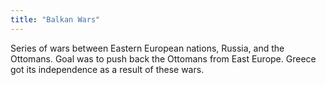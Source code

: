 ```yaml
---
title: "Balkan Wars"
---
```

Series of wars between Eastern European nations, Russia, and the Ottomans. Goal was to push back the Ottomans from East Europe. Greece got its independence as a result of these wars.

